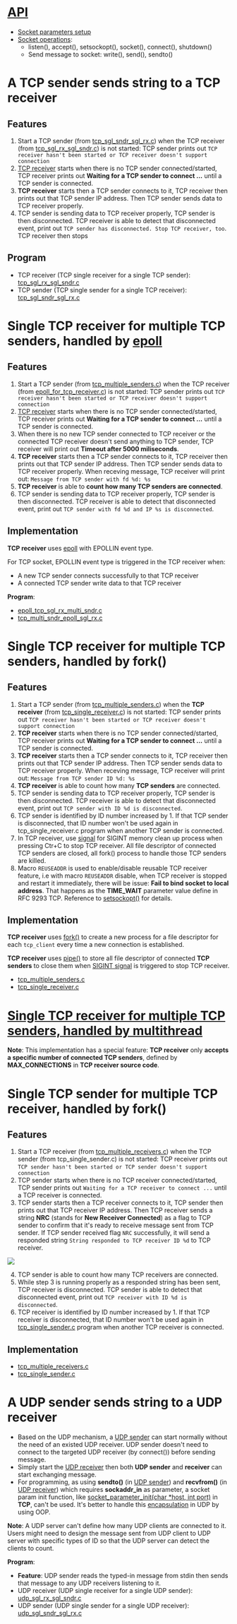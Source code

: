 # [API](API.md)
* [Socket parameters setup](API%20socket%20parameters%20setup.md)
* [Socket operations](API%20socket%20operations.md):
  * listen(), accept(), setsockopt(), socket(), connect(), shutdown()
  * Send message to socket: write(), send(), sendto()
# A TCP sender sends string to a TCP receiver

## Features
1. Start a TCP sender (from [tcp_sgl_sndr_sgl_rx.c](src/tcp_sgl_sndr_sgl_rx.c)) when the TCP receiver (from [tcp_sgl_rx_sgl_sndr.c](src/tcp_sgl_rx_sgl_sndr.c)) is not started: TCP sender prints out ``TCP receiver hasn't been started or TCP receiver doesn't support connection``
2. [TCP receiver](src/tcp_sgl_rx_sgl_sndr.c) starts when there is no TCP sender connected/started, TCP receiver prints out **Waiting for a TCP sender to connect ...** until a TCP sender is connected.
3. **TCP receiver** starts then a TCP sender connects to it, TCP receiver then prints out that TCP sender IP address. Then TCP sender sends data to TCP receiver properly.
4. TCP sender is sending data to TCP receiver properly, TCP sender is then disconnected. TCP receiver is able to detect that disconnected event, print out ``TCP sender has disconnected. Stop TCP receiver, too``. TCP receiver then stops

## Program
* TCP receiver (TCP single receiver for a single TCP sender): [tcp_sgl_rx_sgl_sndr.c](src/tcp_sgl_rx_sgl_sndr.c)
* TCP sender (TCP single sender for a single TCP receiver): [tcp_sgl_sndr_sgl_rx.c](src/tcp_sgl_sndr_sgl_rx.c)

# Single TCP receiver for multiple TCP senders, handled by [epoll](../Physical%20layer/File%20IO/System%20call/epoll/)
## Features
1. Start a TCP sender (from [tcp_multiple_senders.c](src/tcp_multiple_senders.c)) when the TCP receiver (from [epoll_for_tcp_receiver.c](src/epoll_for_tcp_receiver.c)) is not started: TCP sender prints out ``TCP receiver hasn't been started or TCP receiver doesn't support connection``
2. [TCP receiver](src/epoll_for_tcp_receiver.c) starts when there is no TCP sender connected/started, TCP receiver prints out **Waiting for a TCP sender to connect ...** until a TCP sender is connected.
3. When there is no new TCP sender connected to TCP receiver or the connected TCP receiver doesn't send anything to TCP sender, TCP receiver will print out **Timeout after 5000 miliseconds**.
4. **TCP receiver** starts then a TCP sender connects to it, TCP receiver then prints out that TCP sender IP address. Then TCP sender sends data to TCP receiver properly.
When receving message, TCP receiver will print out: ``Message from TCP sender with fd %d: %s``
5. **TCP receiver** is able to **count how many TCP senders are connected**.
6. TCP sender is sending data to TCP receiver properly, TCP sender is then disconnected. TCP receiver is able to detect that disconnected event, print out ``TCP sender with fd %d and IP %s is disconnected``.

## Implementation

**TCP receiver** uses [epoll](https://github.com/TranPhucVinh/C/tree/master/Physical%20layer/File%20IO/System%20call/epoll) with EPOLLIN event type.

For TCP socket, EPOLLIN event type is triggered in the TCP receiver when:
* A new TCP sender connects successfully to that TCP receiver
* A connected TCP sender write data to that TCP receiver

**Program**:
* [epoll_tcp_sgl_rx_multi_sndr.c](src/epoll_tcp_sgl_rx_multi_sndr.c)
* [tcp_multi_sndr_epoll_sgl_rx.c](src/tcp_multi_sndr_epoll_sgl_rx.c)

# Single TCP receiver for multiple TCP senders, handled by fork()

## Features

1. Start a TCP sender (from [tcp_multiple_senders.c](src/tcp_multiple_senders.c)) when the **TCP receiver** (from [tcp_single_receiver.c](src/tcp_single_receiver.c)) is not started: TCP sender prints out ``TCP receiver hasn't been started or TCP receiver doesn't support connection``
2. **TCP receiver** starts when there is no TCP sender connected/started, TCP receiver prints out **Waiting for a TCP sender to connect ...** until a TCP sender is connected.
3. **TCP receiver** starts then a TCP sender connects to it, TCP receiver then prints out that TCP sender IP address. Then TCP sender sends data to TCP receiver properly.
When receving message, TCP receiver will print out: ``Message from TCP sender ID %d: %s``
5. **TCP receiver** is able to count how many **TCP senders** are connected.
6. TCP sender is sending data to TCP receiver properly, TCP sender is then disconnected. TCP receiver is able to detect that disconnected event, print out ``TCP sender with ID %d is disconnected``.
7. TCP sender is identified by ID number increased by 1. If that TCP sender is disconnected, that ID number won't be used again in tcp_single_receiver.c program when another TCP sender is connected.
8. In TCP receiver, use [signal](../../Physical%20layer/Signal/) for SIGINT memory clean up process when pressing Ctr+C to stop TCP receiver. All file descriptor of connected TCP senders are closed, all fork() process to handle those TCP senders are killed.
9. Macro ``REUSEADDR`` is used to enable/disable reusable TCP receiver feature, i.e with macro ``REUSEADDR`` disable, when TCP receiver is stopped and restart it immediately, there will be issue: **Fail to bind socket to local address**. That happens as the **TIME_WAIT** parameter value define in RFC 9293 TCP. Reference to [setsockopt()](API.md#setsockopt) for details.

## Implementation

**TCP receiver** uses [fork()](../../Physical%20layer/Process/Process%20cloning) to create a new process for a file descriptor for each ``tcp_client`` every time a new connection is established.

**TCP receiver** uses [pipe()](../../Physical%20layer/File%20IO/pipe.md) to store all file descriptor of connected **TCP senders** to close them when [SIGINT signal](../../Physical%20layer/Signal/) is triggered to stop TCP receiver.

* [tcp_multiple_senders.c](tcp_multiple_senders.c)
* [tcp_single_receiver.c](tcp_single_receiver.c)

# [Single TCP receiver for multiple TCP senders, handled by multithread](https://github.com/TranPhucVinh/Cplusplus/tree/master/Transport%20layer#single-tcp-receiver-for-multiple-tcp-senders-handled-by-multithread)
**Note**: This implementation has a special feature: **TCP receiver** only **accepts a specific number of connected TCP senders**, defined by **MAX_CONNECTIONS** in **TCP receiver source code**.
# Single TCP sender for multiple TCP receiver, handled by fork()

## Features

1. Start a TCP receiver (from [tcp_multiple_receivers.c](src/tcp_multiple_receivers.c)) when the TCP sender (from tcp_single_sender.c) is not started: TCP receiver prints out ``TCP sender hasn't been started or TCP sender doesn't support connection``
2. TCP sender starts when there is no TCP receiver connected/started, TCP sender prints out ``Waiting for a TCP receiver to connect ...`` until a TCP receiver is connected.
3. TCP sender starts then a TCP receiver connects to it, TCP sender then prints out that TCP receiver IP address. Then TCP receiver sends a string **NRC** (stands for **New Receiver Connected**) as a flag to TCP sender to confirm that it's ready to receive message sent from TCP sender. If TCP sender received flag ``NRC`` successfully, it will send a responded string ``String responded to TCP receiver ID %d`` to TCP receiver.

![](https://github.com/TranPhucVinh/C/blob/master/Environment/Images/single_tcp_sender_for_multiple_tcp_receivers.png)

4. TCP sender is able to count how many TCP receivers are connected.
5. While step 3 is running properly as a responded string has been sent, TCP receiver is disconnected. TCP sender is able to detect that disconnected event, print out ``TCP receiver with ID %d is disconnected``.
6. TCP receiver is identified by ID number increased by 1. If that TCP receiver is disconnected, that ID number won't be used again in [tcp_single_sender.c](src/tcp_single_sender.c) program when another TCP receiver is connected.

## Implementation

* [tcp_multiple_receivers.c](src/tcp_multiple_receivers.c)
* [tcp_single_sender.c](src/tcp_single_sender.c)

# A UDP sender sends string to a UDP receiver
* Based on the UDP mechanism, a [UDP sender](src/udp_sgl_sndr_sgl_rx.c) can start normally without the need of an existed UDP receiver. UDP sender doesn't need to connect to the targeted UDP receiver (by connect()) before sending message.
* Simply start the [UDP receiver](src/udp_sgl_rx_sgl_sndr.c) then both **UDP sender** and **receiver** can start exchanging message.
* For programming, as using **sendto()** (in [UDP sender](src/udp_sgl_sndr_sgl_rx.c)) and **recvfrom()** (in [UDP receiver](src/udp_sgl_rx_sgl_sndr.c)) which requires **sockaddr_in**  as parameter, a socket param init function, like [socket_parameter_init(char *host, int port)]() in **TCP**, can't be used. It's better to handle this [encapsulation](https://github.com/TranPhucVinh/Cplusplus/blob/master/Object-oriented%20programming/README.md#encapsulation) in UDP by using OOP.

**Note**: A UDP server can't define how many UDP clients are connected to it. Users might need to design the message sent from UDP client to UDP server with specific types of ID so that the UDP server can detect the clients to count.

**Program**: 
* **Feature**: UDP sender reads the typed-in message from stdin then sends that message to any UDP receivers listening to it.
* UDP receiver (UDP single receiver for a single UDP sender): [udp_sgl_rx_sgl_sndr.c](src/udp_sgl_rx_sgl_sndr.c)
* UDP sender (UDP single sender for a single UDP receiver): [udp_sgl_sndr_sgl_rx.c](src/udp_sgl_sndr_sgl_rx.c)
